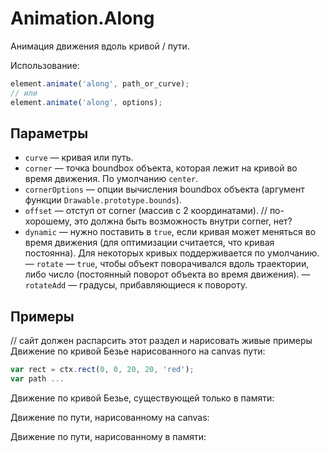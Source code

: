 # Animation.Along
Анимация движения вдоль кривой / пути.

Использование:
```js
element.animate('along', path_or_curve);
// или
element.animate('along', options);
```

## Параметры
 - `curve` — кривая или путь.
 - `corner` — точка boundbox объекта, которая лежит на кривой во время движения. По умолчанию `center`.
 - `cornerOptions` — опции вычисления boundbox объекта (аргумент функции `Drawable.prototype.bounds`).
 - `offset` — отступ от corner (массив с 2 координатами). // по-хорошему, это должна быть возможность внутри corner, нет?
 - `dynamic` — нужно поставить в `true`, если кривая может меняться во время движения (для оптимизации считается, что кривая постоянна). Для некоторых кривых поддерживается по умолчанию.
 — `rotate` — `true`, чтобы объект поворачивался вдоль траектории, либо число (постоянный поворот объекта во время движения).
 — `rotateAdd` — градусы, прибавляющиеся к повороту.

## Примеры
// сайт должен распарсить этот раздел и нарисовать живые примеры
Движение по кривой Безье нарисованного на canvas пути:
```js
var rect = ctx.rect(0, 0, 20, 20, 'red');
var path ...
```

Движение по кривой Безье, существующей только в памяти:

Движение по пути, нарисованному на canvas:

Движение по пути, нарисованному в памяти: